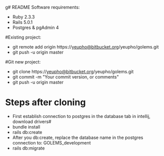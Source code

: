 g# README
Software requirements: 
- Ruby 2.3.3
- Rails 5.0.1
- Postgres & pgAdmin 4

#Existing project:
- git remote add origin https://yeupho@bitbucket.org/yeupho/golems.git
- git push -u origin master

#Git new project: 
- git clone https://yeupho@bitbucket.org/yeupho/golems.git
- git commit -m "Your commit version, or comments"
- git push -u origin master


# Steps after cloning
- First establish connection to postgres in the database tab in intellij, download drivers#
- bundle install
- rails db:create
- After you db:create, replace the database name in the postgres connection to:
GOLEMS_development
- rails db:migrate


